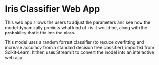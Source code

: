 # Iris Classifier Web App

This web app allows the users to adjust the parameters and see how the model dynamically predicts what kind of Iris it would be, along with the probability that it fits into the class.

This model uses a random forrest classifier (to reduce overfitting and increase accuracy from a standard decision tree classifier), imported from Scikit-Learn. It then uses Streamlit to convert the model into an interactive web app.